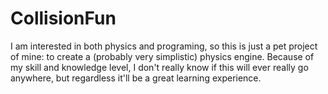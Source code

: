 # CollisionFun

I am interested in both physics and programing, so this is just a pet project of mine: to create a (probably very simplistic) physics engine.
Because of my skill and knowledge level, I don't really know if this will ever really go anywhere, but regardless it'll be a great learning experience.
